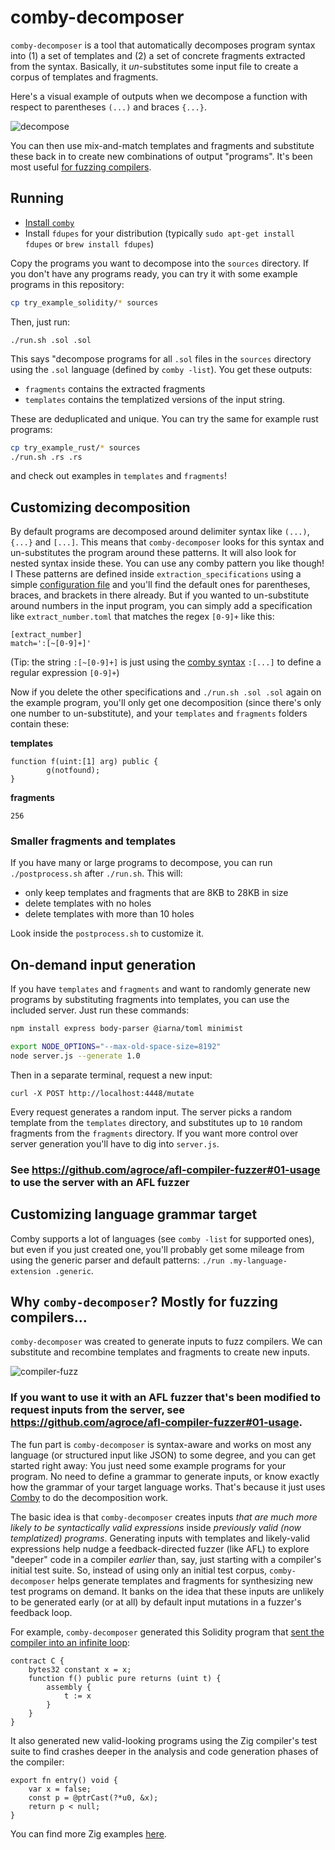 # comby-decomposer

`comby-decomposer` is a tool that automatically decomposes program syntax into
(1) a set of templates and (2) a set of concrete fragments extracted from the
syntax. Basically, it _un_-substitutes some input file to create a corpus of
templates and fragments. 

Here's a visual example of outputs when we decompose a function with respect to parentheses `(...)` and braces `{...}`.

![decompose](https://user-images.githubusercontent.com/888624/160704921-511c0609-5877-4a8e-ab39-f641baafd846.svg)


You can then use mix-and-match templates and fragments
and substitute these back in to create new combinations of output "programs". It's been most useful [for fuzzing compilers](#why-comby-decomposer-mostly-for-fuzzing-compilers).


## Running

- [Install `comby`](https://github.com/comby-tools/comby#install-pre-built-binaries)
- Install `fdupes` for your distribution (typically `sudo apt-get install fdupes` or `brew install fdupes`)

Copy the programs you want to decompose into the `sources` directory. If you don't have any programs ready, you
can try it with some example programs in this repository:

```bash
cp try_example_solidity/* sources
```

Then, just run:

`./run.sh .sol .sol`

This says "decompose programs for all `.sol` files in the `sources` directory using the `.sol` language (defined by `comby -list`).
You get these outputs:

- `fragments` contains the extracted fragments
- `templates` contains the templatized versions of the input string.

These are deduplicated and unique. You can try the same for example rust programs:

```bash
cp try_example_rust/* sources
./run.sh .rs .rs
```

and check out examples in `templates` and `fragments`!

## Customizing decomposition

By default programs are decomposed around delimiter syntax like `(...)`,
`{...}` and `[...]`. This means that `comby-decomposer` looks for this syntax
and un-substitutes the program around these patterns. It will also look for nested syntax inside these. You can use any comby
pattern you like though! I These patterns are defined inside
`extraction_specifications` using a simple [configuration file](https://comby.dev/docs/configuration) and you'll find the default ones
for parentheses, braces, and brackets in there already. But if you wanted to
un-substitute around numbers in the input program, you can simply add a
specification like `extract_number.toml` that matches the regex `[0-9]+` like this:

```
[extract_number]
match=':[~[0-9]+]'
```

(Tip: the string `:[~[0-9]+]` is just using the [comby syntax](https://comby.dev/docs/syntax-reference) `:[...]` to define a regular expression `[0-9]+`)

Now if you delete the other specifications and `./run.sh .sol .sol` again on
the example program, you'll only get one decomposition (since there's only one
number to un-substitute), and your `templates` and `fragments` folders contain
these:


**templates**

```solidity
function f(uint:[1] arg) public {
        g(notfound);
}
```

**fragments**

```
256
```

### Smaller fragments and templates

If you have many or large programs to decompose, you can run `./postprocess.sh` after `./run.sh`. This will:

- only keep templates and fragments that are 8KB to 28KB in size
- delete templates with no holes
- delete templates with more than 10 holes

Look inside the `postprocess.sh` to customize it.

## On-demand input generation

If you have `templates` and `fragments` and want to randomly generate new
programs by substituting fragments into templates, you can use the included
server. Just run these commands:

```bash
npm install express body-parser @iarna/toml minimist

export NODE_OPTIONS="--max-old-space-size=8192"
node server.js --generate 1.0
```

Then in a separate terminal, request a new input:

`curl -X POST http://localhost:4448/mutate`

Every request generates a random input. The server picks a random template from
the `templates` directory, and substitutes up to `10` random fragments  from
the `fragments` directory. If you want more control over server generation
you'll have to dig into `server.js`.

### See https://github.com/agroce/afl-compiler-fuzzer#01-usage to use the server with an AFL fuzzer

## Customizing language grammar target

Comby supports a lot of languages (see `comby -list` for supported ones),
but even if you just created one, you'll probably get some mileage from using
the generic parser and default patterns: `./run .my-language-extension .generic`.

## Why `comby-decomposer`? Mostly for fuzzing compilers...

`comby-decomposer` was created to generate inputs to fuzz compilers. We can substitute
and recombine templates and fragments to create new inputs.

![compiler-fuzz](https://user-images.githubusercontent.com/888624/162598488-5b6edf85-a3ff-4fc9-87f8-131005fb2ad8.svg)

### If you want to use it with an AFL fuzzer that's been modified to request inputs from the server, see https://github.com/agroce/afl-compiler-fuzzer#01-usage.

The fun part is `comby-decomposer` is
syntax-aware and works on most any language (or structured input like JSON) to
some degree, and you can get started right away: You just need some example
programs for your program. No need to define a grammar to generate inputs, or
know exactly how the grammar of your target language works. That's because it
just uses [Comby](https://github.com/comby-tools/comby) to do the decomposition
work. 


The basic idea is that `comby-decomposer` creates inputs _that are much more
likely to be syntactically valid expressions_ inside _previously valid (now
templatized) programs_. Generating inputs with templates and likely-valid
expressions help nudge a feedback-directed fuzzer (like AFL) to explore
"deeper" code in a compiler _earlier_ than, say, just starting with a
compiler's initial test suite. So, instead of using only an initial test
corpus, `comby-decomposer` helps generate templates and fragments for
synthesizing new test programs on demand. It banks on the idea that these
inputs are unlikely to be generated early (or at all) by default input
mutations in a fuzzer's feedback loop.

For example, `comby-decomposer` generated this Solidity program that [sent the compiler into an infinite loop](https://github.com/ethereum/solidity/issues/10732):

```solidity
contract C {
    bytes32 constant x = x;
    function f() public pure returns (uint t) {
        assembly {
            t := x
        }
    }
}
```

It also generated new valid-looking programs using the Zig compiler's test suite
to find crashes deeper in the analysis and code generation phases of the compiler:

```zig
export fn entry() void {
	var x = false;
    const p = @ptrCast(?*u0, &x);
    return p < null;
}
```

You can find more Zig examples [here](https://github.com/ziglang/zig/issues/10121).

